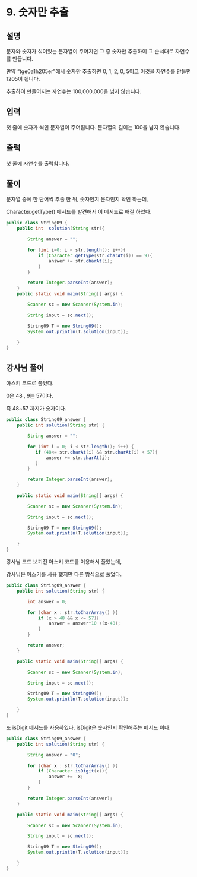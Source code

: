 # 9. 숫자만 추출

## 설명

문자와 숫자가 섞여있는 문자열이 주어지면 그 중 숫자만 추출하여 그 순서대로 자연수를 만듭니다.

만약 “tge0a1h205er”에서 숫자만 추출하면 0, 1, 2, 0, 5이고 이것을 자연수를 만들면 1205이 됩니다.

추출하여 만들어지는 자연수는 100,000,000을 넘지 않습니다.


## 입력
첫 줄에 숫자가 썩인 문자열이 주어집니다. 문자열의 길이는 100을 넘지 않습니다.


## 출력

첫 줄에 자연수를 출력합니다.

## 풀이 

문자열 중에 한 단어씩 추출 한 뒤, 숫자인지 문자인지 확인 하는데,

Character.getType() 메서드를 발견해서 이 메서드로 해결 하였다.


```java
public class String09 {
    public int  solution(String str){

        String answer = "";

        for (int i=0; i < str.length(); i++){
            if (Character.getType(str.charAt(i)) == 9){
                answer += str.charAt(i);
            }
        }

        return Integer.parseInt(answer);
    }
    public static void main(String[] args) {

        Scanner sc = new Scanner(System.in);

        String input = sc.next();

        String09 T = new String09();
        System.out.println(T.solution(input));

    }
}

```

## 강사님 풀이 

아스키 코드로 풀었다.

0은 48 , 9는 57이다.

즉 48~57 까지가 숫자이다.

```java
public class String09_answer {
    public int solution(String str) {

        String answer = "";

        for (int i = 0; i < str.length(); i++) {
           if (48<= str.charAt(i) && str.charAt(i) < 57){
               answer += str.charAt(i);
           }
        }

        return Integer.parseInt(answer);
    }

    public static void main(String[] args) {

        Scanner sc = new Scanner(System.in);

        String input = sc.next();

        String09 T = new String09();
        System.out.println(T.solution(input));

    }
}
```

강사님 코드 보기전 아스키 코드를 이용해서 풀었는데,

강사님은 아스키를 사용 했지만 다른 방식으로 풀었다.

```java
public class String09_answer {
    public int solution(String str) {

        int answer = 0;

        for (char x : str.toCharArray() ){
            if (x > 48 && x <= 57){
                answer = answer*10 +(x-48);
            }
        }

        return answer;
    }

    public static void main(String[] args) {

        Scanner sc = new Scanner(System.in);

        String input = sc.next();

        String09 T = new String09();
        System.out.println(T.solution(input));

    }
}

```

또 isDigit 메서드를 사용하였다. isDigit은 숫자인지 확인해주는 메서드 이다.

```java
public class String09_answer {
    public int solution(String str) {

        String answer = "0";

        for (char x : str.toCharArray() ){
            if (Character.isDigit(x)){
                answer +=  x;
            }
        }

        return Integer.parseInt(answer);
    }

    public static void main(String[] args) {

        Scanner sc = new Scanner(System.in);

        String input = sc.next();

        String09 T = new String09();
        System.out.println(T.solution(input));

    }
}

```